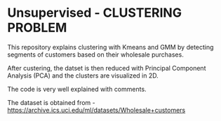 # Unsupervised - CLUSTERING PROBLEM
This repository explains clustering with Kmeans and GMM by detecting segments of customers based on their wholesale purchases.

After custering, the datset is then reduced with Principal Component Analysis (PCA) and the clusters are visualized in 2D.

The code is very well explained with comments.

The dataset is obtained from - https://archive.ics.uci.edu/ml/datasets/Wholesale+customers
